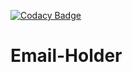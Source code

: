 [![Codacy Badge](https://api.codacy.com/project/badge/Grade/14940905ed264f56ace29fb6ca370b47)](https://app.codacy.com/manual/naivedeveloper95/Email-Holder?utm_source=github.com&utm_medium=referral&utm_content=naivedeveloper95/Email-Holder&utm_campaign=Badge_Grade_Dashboard)

# Email-Holder
